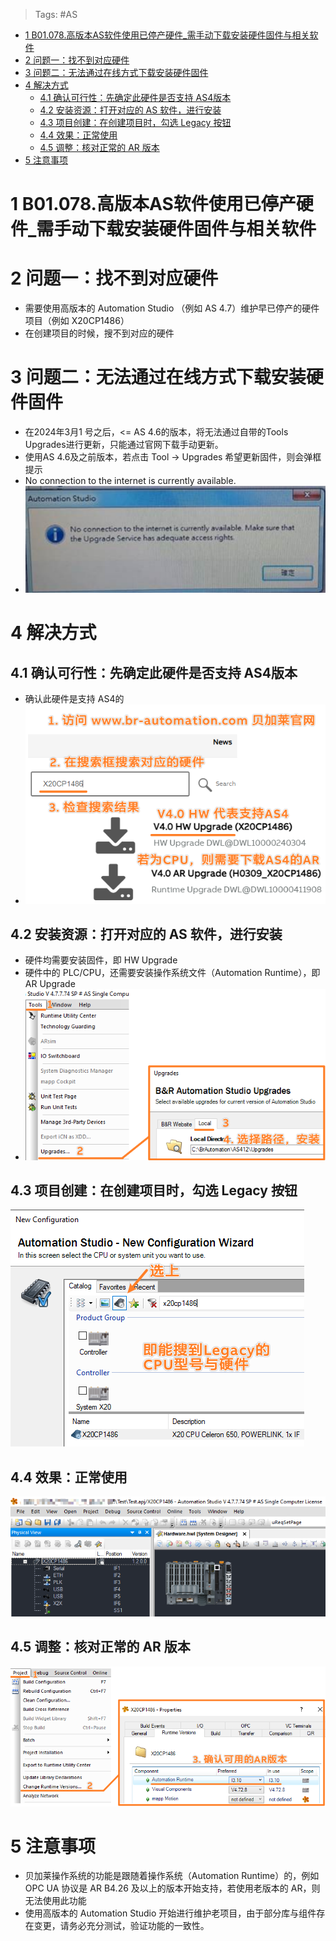 > Tags: #AS

- [1 B01.078.高版本AS软件使用已停产硬件_需手动下载安装硬件固件与相关软件](#_1-b01078%E9%AB%98%E7%89%88%E6%9C%ACas%E8%BD%AF%E4%BB%B6%E4%BD%BF%E7%94%A8%E5%B7%B2%E5%81%9C%E4%BA%A7%E7%A1%AC%E4%BB%B6_%E9%9C%80%E6%89%8B%E5%8A%A8%E4%B8%8B%E8%BD%BD%E5%AE%89%E8%A3%85%E7%A1%AC%E4%BB%B6%E5%9B%BA%E4%BB%B6%E4%B8%8E%E7%9B%B8%E5%85%B3%E8%BD%AF%E4%BB%B6)
- [2 问题一：找不到对应硬件](#_2-%E9%97%AE%E9%A2%98%E4%B8%80%EF%BC%9A%E6%89%BE%E4%B8%8D%E5%88%B0%E5%AF%B9%E5%BA%94%E7%A1%AC%E4%BB%B6)
- [3 问题二：无法通过在线方式下载安装硬件固件](#_3-%E9%97%AE%E9%A2%98%E4%BA%8C%EF%BC%9A%E6%97%A0%E6%B3%95%E9%80%9A%E8%BF%87%E5%9C%A8%E7%BA%BF%E6%96%B9%E5%BC%8F%E4%B8%8B%E8%BD%BD%E5%AE%89%E8%A3%85%E7%A1%AC%E4%BB%B6%E5%9B%BA%E4%BB%B6)
- [4 解决方式](#_4-%E8%A7%A3%E5%86%B3%E6%96%B9%E5%BC%8F)
	- [4.1 确认可行性：先确定此硬件是否支持 AS4版本](#_41-%E7%A1%AE%E8%AE%A4%E5%8F%AF%E8%A1%8C%E6%80%A7%EF%BC%9A%E5%85%88%E7%A1%AE%E5%AE%9A%E6%AD%A4%E7%A1%AC%E4%BB%B6%E6%98%AF%E5%90%A6%E6%94%AF%E6%8C%81-as4%E7%89%88%E6%9C%AC)
	- [4.2 安装资源：打开对应的 AS 软件，进行安装](#_42-%E5%AE%89%E8%A3%85%E8%B5%84%E6%BA%90%EF%BC%9A%E6%89%93%E5%BC%80%E5%AF%B9%E5%BA%94%E7%9A%84-as-%E8%BD%AF%E4%BB%B6%EF%BC%8C%E8%BF%9B%E8%A1%8C%E5%AE%89%E8%A3%85)
	- [4.3 项目创建：在创建项目时，勾选 Legacy 按钮](#_43-%E9%A1%B9%E7%9B%AE%E5%88%9B%E5%BB%BA%EF%BC%9A%E5%9C%A8%E5%88%9B%E5%BB%BA%E9%A1%B9%E7%9B%AE%E6%97%B6%EF%BC%8C%E5%8B%BE%E9%80%89-legacy-%E6%8C%89%E9%92%AE)
	- [4.4 效果：正常使用](#_44-%E6%95%88%E6%9E%9C%EF%BC%9A%E6%AD%A3%E5%B8%B8%E4%BD%BF%E7%94%A8)
	- [4.5 调整：核对正常的 AR 版本](#_45-%E8%B0%83%E6%95%B4%EF%BC%9A%E6%A0%B8%E5%AF%B9%E6%AD%A3%E5%B8%B8%E7%9A%84-ar-%E7%89%88%E6%9C%AC)
- [5 注意事项](#_5-%E6%B3%A8%E6%84%8F%E4%BA%8B%E9%A1%B9)

# 1 B01.078.高版本AS软件使用已停产硬件_需手动下载安装硬件固件与相关软件

# 2 问题一：找不到对应硬件

- 需要使用高版本的 Automation Studio （例如 AS 4.7）维护早已停产的硬件项目（例如 X20CP1486）
- 在创建项目的时候，搜不到对应的硬件

# 3 问题二：无法通过在线方式下载安装硬件固件

- 在2024年3月1 号之后，<= AS 4.6的版本，将无法通过自带的Tools Upgrades进行更新，只能通过官网下载手动更新。
- 使用AS 4.6及之前版本，若点击 Tool → Upgrades 希望更新固件，则会弹框提示
- No connection to the internet is currently available.
- ![](FILES/078高版本AS软件使用已停产硬件/image-20240725223139530.png)

# 4 解决方式

## 4.1 确认可行性：先确定此硬件是否支持 AS4版本

- 确认此硬件是支持 AS4的
- ![](FILES/078高版本AS软件使用已停产硬件/image-20231102145401329.png)

## 4.2 安装资源：打开对应的 AS 软件，进行安装

- 硬件均需要安装固件，即 HW Upgrade
- 硬件中的 PLC/CPU，还需要安装操作系统文件（Automation Runtime），即 AR Upgrade
- ![](FILES/078高版本AS软件使用已停产硬件/image-20231102145622371.png)

## 4.3 项目创建：在创建项目时，勾选 Legacy 按钮

![](FILES/078高版本AS软件使用已停产硬件/image-20231102142741836.png)

## 4.4 效果：正常使用

![](FILES/078高版本AS软件使用已停产硬件/image-20231102142757147.png)

## 4.5 调整：核对正常的 AR 版本

![](FILES/078高版本AS软件使用已停产硬件/image-20231102143017890.png)

# 5 注意事项

- 贝加莱操作系统的功能是跟随着操作系统（Automation Runtime）的，例如 OPC UA 协议是 AR B4.26 及以上的版本开始支持，若使用老版本的 AR，则无法使用此功能
- 使用高版本的 Automation Studio 开始进行维护老项目，由于部分库与组件存在变更，请务必充分测试，验证功能的一致性。
